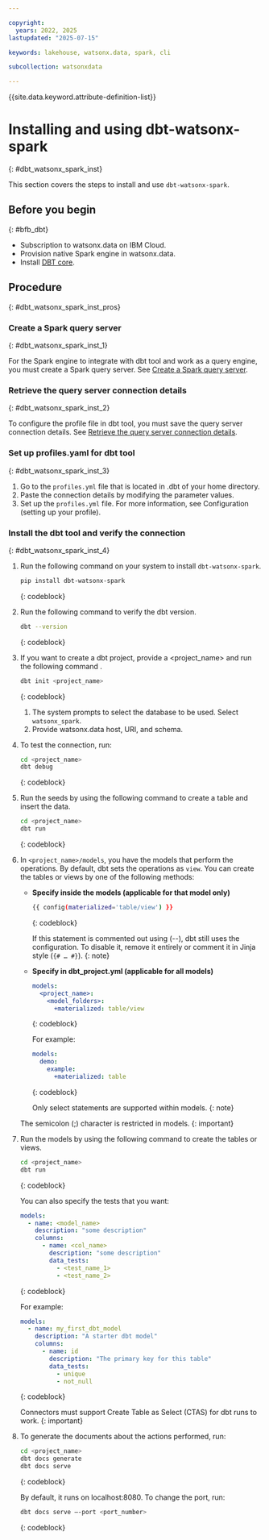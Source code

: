 ```yaml
---

copyright:
  years: 2022, 2025
lastupdated: "2025-07-15"

keywords: lakehouse, watsonx.data, spark, cli

subcollection: watsonxdata

---
```


{{site.data.keyword.attribute-definition-list}}

# Installing and using dbt-watsonx-spark
{: #dbt_watsonx_spark_inst}

This section covers the steps to install and use `dbt-watsonx-spark`.

## Before you begin
{: #bfb_dbt}

* Subscription to watsonx.data on IBM Cloud.
* Provision native Spark engine in watsonx.data.
* Install [DBT core](https://pypi.org/project/dbt-watsonx-spark/).

## Procedure
{: #dbt_watsonx_spark_inst_pros}



### Create a Spark query server
{: #dbt_watsonx_spark_inst_1}

For the Spark engine to integrate with dbt tool and work as a query engine, you must create a Spark query server. See [Create a Spark query server](/docs/watsonxdata?topic=watsonxdata-spk_qry_srver#crt_spk_qry_srver).



### Retrieve the query server connection details
{: #dbt_watsonx_spark_inst_2}


To configure the profile file in dbt tool, you must save the query server connection details. See [Retrieve the query server connection details](/docs/watsonxdata?topic=watsonxdata-spk_qry_srver#ret_con_dtls).



### Set up profiles.yaml for dbt tool
{: #dbt_watsonx_spark_inst_3}

1. Go to the `profiles.yml` file that is located in .dbt of your home directory.
1. Paste the connection details by modifying the parameter values.
1. Set up the `profiles.yml` file. For more information, see Configuration (setting up your profile).


### Install the dbt tool and verify the connection
{: #dbt_watsonx_spark_inst_4}


1. Run the following command on your system to install `dbt-watsonx-spark`.

   ```bash
   pip install dbt-watsonx-spark
   ```
   {: codeblock}

1. Run the following command to verify the dbt version.

   ```bash
   dbt --version
   ```
   {: codeblock}

1. If you want to create a dbt project, provide a <project_name> and run the following command .

   ```bash
   dbt init <project_name>
   ```
   {: codeblock}

    1. The system prompts to select the database to be used. Select `watsonx_spark`.
    1. Provide watsonx.data host, URI, and schema.

1. To test the connection, run:

   ```bash
   cd <project_name>
   dbt debug
   ```
   {: codeblock}

1. Run the seeds by using the following command to create a table and insert the data.

   ```bash
   cd <project_name>
   dbt run
   ```
   {: codeblock}

1. In `<project_name>/models`, you have the models that perform the operations. By default, dbt sets the operations as `view`. You can create the tables or views by one of the following methods:

   - **Specify inside the models (applicable for that model only)**

     ```bash
     {{ config(materialized='table/view') }}
     ```
     {: codeblock}

     If this statement is commented out using (--), dbt still uses the configuration. To disable it, remove it entirely or comment it in Jinja style (`{# … #}`).
     {: note}

   - **Specify in dbt_project.yml (applicable for all models)**

     ```yaml
     models:
       <project_name>:
         <model_folders>:
           +materialized: table/view
     ```
     {: codeblock}

     For example:

     ```yaml
     models:
       demo:
         example:
           +materialized: table
     ```
     {: codeblock}

     Only select statements are supported within models.
     {: note}

   The semicolon (;) character is restricted in models.
   {: important}

1. Run the models by using the following command to create the tables or views.

   ```bash
   cd <project_name>
   dbt run
   ```
   {: codeblock}

   You can also specify the tests that you want:

   ```yaml
   models:
     - name: <model_name>
       description: "some description"
       columns:
         - name: <col_name>
           description: "some description"
           data_tests:
             - <test_name_1>
             - <test_name_2>
   ```
   {: codeblock}

   For example:

   ```yaml
   models:
     - name: my_first_dbt_model
       description: "A starter dbt model"
       columns:
         - name: id
           description: "The primary key for this table"
           data_tests:
             - unique
             - not_null
   ```
   {: codeblock}

   Connectors must support Create Table as Select (CTAS) for dbt runs to work.
   {: important}

1. To generate the documents about the actions performed, run:

   ```bash
   cd <project_name>
   dbt docs generate
   dbt docs serve
   ```
   {: codeblock}

    By default, it runs on localhost:8080. To change the port, run:

    ```bash
    dbt docs serve –-port <port_number>
    ```
    {: codeblock}
